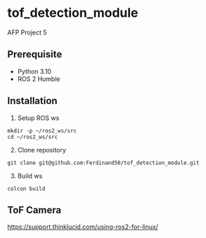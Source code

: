 # tof_detection_module
AFP Project 5


## Prerequisite
- Python 3.10
- ROS 2 Humble


## Installation

1. Setup ROS ws
```shell
mkdir -p ~/ros2_ws/src
cd ~/ros2_ws/src
```

2. Clone repository
```shell
git clone git@github.com:Ferdinand50/tof_detection_module.git
```

3. Build ws
```shell
colcon build
```



## ToF Camera
https://support.thinklucid.com/using-ros2-for-linux/

